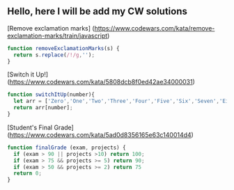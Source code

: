 ## Hello, here I will be add my CW solutions 

[Remove exclamation marks] (https://www.codewars.com/kata/remove-exclamation-marks/train/javascript)
```javascript
function removeExclamationMarks(s) {
  return s.replace(/!/g,'');
}
```

[Switch it Up!] (https://www.codewars.com/kata/5808dcb8f0ed42ae34000031)

```javascript
function switchItUp(number){
  let arr = ['Zero','One','Two','Three','Four','Five','Six','Seven','Eight','Nine'];
  return arr[number];
}
```

[Student's Final Grade] (https://www.codewars.com/kata/5ad0d8356165e63c140014d4)

```javascript
function finalGrade (exam, projects) {
  if (exam > 90 || projects >10) return 100;
  if (exam > 75 && projects >= 5) return 90;
  if (exam > 50 && projects >= 2) return 75
  return 0;  
}
```